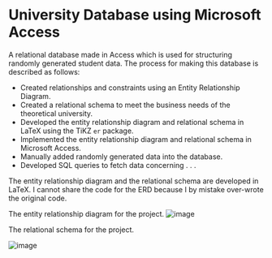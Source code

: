 # University Database using Microsoft Access
A relational database made in Access which is used for structuring randomly generated student data. 
The process for making this database is described as follows:
- Created relationships and constraints using an Entity Relationship Diagram.
- Created a relational schema to meet the business needs of the theoretical university.
- Developed the entity relationship diagram and relational schema in LaTeX using the TiKZ `er` package. 
- Implemented the entity relationship diagram and relational schema in Microsoft Access.
- Manually added randomly generated data into the database.
- Developed SQL queries to fetch data concerning . . . 

The entity relationship diagram and the relational schema are developed in LaTeX.
I cannot share the code for the ERD because I by mistake over-wrote the original code.

The entity relationship diagram for the project.
![image](https://github.com/miahj1/University-Database-using-Microsoft-Access/assets/84815985/28636e43-d02d-49fe-b98f-3c794b84d92f)

The relational schema for the project.

![image](https://github.com/miahj1/University-Database-using-Microsoft-Access/assets/84815985/3c469106-9233-481f-a767-c720b1a2fd38)



